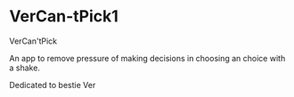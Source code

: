 # VerCan-tPick1

VerCan'tPick

An app to remove pressure of making decisions in choosing an choice with a shake.

Dedicated to bestie Ver
